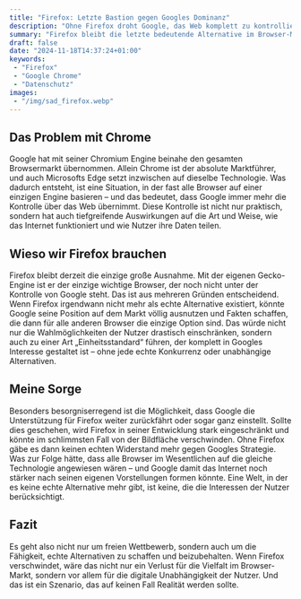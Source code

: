 ```yaml
---
title: "Firefox: Letzte Bastion gegen Googles Dominanz"
description: "Ohne Firefox droht Google, das Web komplett zu kontrollieren. Der einzige unabhängige Browser braucht dringend Unterstützung, um Alternativen zu sichern."
summary: "Firefox bleibt die letzte bedeutende Alternative im Browser-Markt, die nicht auf Googles Chromium Engine basiert. Wenn Google seine Unterstützung für Firefox aufgibt, könnte dies zu einer Dominanz von Google im Web führen, wodurch Nutzer keine echten Alternativen mehr hätten."
draft: false
date: "2024-11-18T14:37:24+01:00"
keywords:
 - "Firefox"
 - "Google Chrome"
 - "Datenschutz"
images:
 - "/img/sad_firefox.webp"
---
```


## Das Problem mit Chrome
Google hat mit seiner Chromium Engine beinahe den gesamten Browsermarkt übernommen. Allein Chrome ist der absolute Marktführer, und auch Microsofts Edge setzt inzwischen auf dieselbe Technologie. Was dadurch entsteht, ist eine Situation, in der fast alle Browser auf einer einzigen Engine basieren – und das bedeutet, dass Google immer mehr die Kontrolle über das Web übernimmt. Diese Kontrolle ist nicht nur praktisch, sondern hat auch tiefgreifende Auswirkungen auf die Art und Weise, wie das Internet funktioniert und wie Nutzer ihre Daten teilen.

## Wieso wir Firefox brauchen
Firefox bleibt derzeit die einzige große Ausnahme. Mit der eigenen Gecko-Engine ist er der einzige wichtige Browser, der noch nicht unter der Kontrolle von Google steht. Das ist aus mehreren Gründen entscheidend. Wenn Firefox irgendwann nicht mehr als echte Alternative existiert, könnte Google seine Position auf dem Markt völlig ausnutzen und Fakten schaffen, die dann für alle anderen Browser die einzige Option sind. Das würde nicht nur die Wahlmöglichkeiten der Nutzer drastisch einschränken, sondern auch zu einer Art „Einheitsstandard“ führen, der komplett in Googles Interesse gestaltet ist – ohne jede echte Konkurrenz oder unabhängige Alternativen.

## Meine Sorge
Besonders besorgniserregend ist die Möglichkeit, dass Google die Unterstützung für Firefox weiter zurückfährt oder sogar ganz einstellt. Sollte dies geschehen, wird Firefox in seiner Entwicklung stark eingeschränkt und könnte im schlimmsten Fall von der Bildfläche verschwinden. Ohne Firefox gäbe es dann keinen echten Widerstand mehr gegen Googles Strategie. Was zur Folge hätte, dass alle Browser im Wesentlichen auf die gleiche Technologie angewiesen wären – und Google damit das Internet noch stärker nach seinen eigenen Vorstellungen formen könnte. Eine Welt, in der es keine echte Alternative mehr gibt, ist keine, die die Interessen der Nutzer berücksichtigt.

## Fazit
Es geht also nicht nur um freien Wettbewerb, sondern auch um die Fähigkeit, echte Alternativen zu schaffen und beizubehalten. Wenn Firefox verschwindet, wäre das nicht nur ein Verlust für die Vielfalt im Browser-Markt, sondern vor allem für die digitale Unabhängigkeit der Nutzer. Und das ist ein Szenario, das auf keinen Fall Realität werden sollte.
